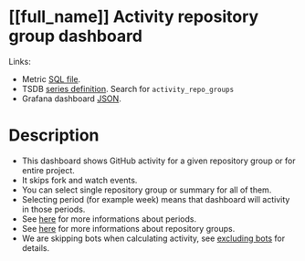 <h1 id="dashboard-header">[[full_name]] Activity repository group dashboard</h1>
<p>Links:</p>
<ul>
<li>Metric <a href="https://github.com/cncf/devstats/blob/master/metrics/shared/activity_repo_groups.sql" target="_blank">SQL file</a>.</li>
<li>TSDB <a href="https://github.com/cncf/devstats/blob/master/metrics/shared/metrics.yaml" target="_blank">series definition</a>. Search for <code>activity_repo_groups</code></li>
<li>Grafana dashboard <a href="https://github.com/cncf/devstats/blob/master/grafana/dashboards/[[lower_name]]/activity-repository-groups.json" target="_blank">JSON</a>.</li>
</ul>
<h1 id="description">Description</h1>
<ul>
<li>This dashboard shows GitHub activity for a given repository group or for entire project.</li>
<li>It skips fork and watch events.</li>
<li>You can select single repository group or summary for all of them.</li>
<li>Selecting period (for example week) means that dashboard will activity in those periods.</li>
<li>See <a href="https://github.com/cncf/devstats/blob/master/docs/periods.md" target="_blank">here</a> for more informations about periods.</li>
<li>See <a href="https://github.com/cncf/devstats/blob/master/docs/repository_groups.md" target="_blank">here</a> for more informations about repository groups.</li>
<li>We are skipping bots when calculating activity, see <a href="https://github.com/cncf/devstats/blob/master/docs/excluding_bots.md" target="_blank">excluding bots</a> for details.</li>
</ul>
